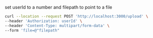 

set userId to a number and filepath to point to a file

```bash
curl --location --request POST 'http://localhost:3000/upload' \
--header 'Authorization: userId' \
--header 'Content-Type: multipart/form-data' \
--form 'file=@"filepath"
```